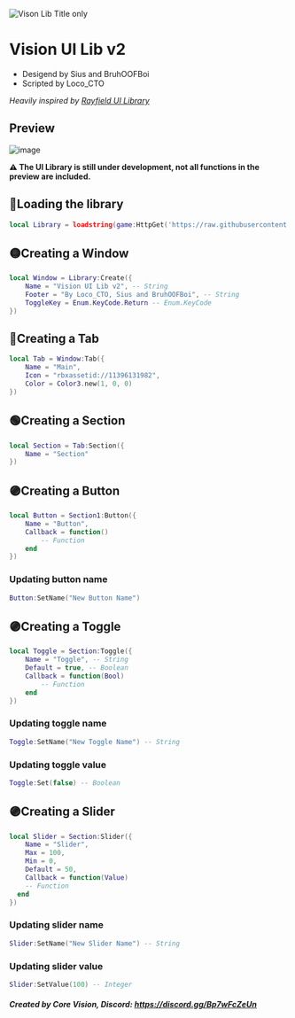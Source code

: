 ![Vison Lib Title only](https://user-images.githubusercontent.com/112562956/198860495-6f486850-4919-4b28-9692-6b4125ae116c.png)

# Vision UI Lib v2
- Desigend by Sius and BruhOOFBoi
- Scripted by Loco_CTO

*Heavily inspired by [Rayfield UI Library](https://github.com/shlexware/Rayfield/blob/main/Documentation.md)*

## Preview
![image](https://user-images.githubusercontent.com/112562956/198860516-a5f74c21-d911-4bed-aabc-06e350faeae0.png)

**:warning: The UI Library is still under development, not all functions in the preview are included.**


## 	:red_circle:Loading the library
```lua
local Library = loadstring(game:HttpGet('https://raw.githubusercontent.com/Loco-CTO/UI-Library/main/VisionLibV2/source.lua'))()
```

## :yellow_circle:Creating a Window
```lua
local Window = Library:Create({
	Name = "Vision UI Lib v2", -- String
	Footer = "By Loco_CTO, Sius and BruhOOFBoi", -- String
	ToggleKey = Enum.KeyCode.Return -- Enum.KeyCode
})
```

## 🔵Creating a Tab
```lua
local Tab = Window:Tab({
	Name = "Main",
	Icon = "rbxassetid://11396131982",
	Color = Color3.new(1, 0, 0)
})
```

## :green_circle:Creating a Section
```lua
local Section = Tab:Section({
	Name = "Section"
})
```

## :purple_circle:Creating a Button
```lua
local Button = Section1:Button({
	Name = "Button",
	Callback = function()
		-- Function
	end
})
```

### Updating button name
```lua
Button:SetName("New Button Name")
```

## :purple_circle:Creating a Toggle
```lua
local Toggle = Section:Toggle({
	Name = "Toggle", -- String
	Default = true, -- Boolean
	Callback = function(Bool) 
		-- Function
	end
})
```

### Updating toggle name
```lua
Toggle:SetName("New Toggle Name") -- String
```

### Updating toggle value
```lua
Toggle:Set(false) -- Boolean
```

## :purple_circle:Creating a Slider
```lua
local Slider = Section:Slider({
	Name = "Slider",
	Max = 100,
	Min = 0,
	Default = 50,
	Callback = function(Value)
    -- Function
  end
})
```

### Updating slider name
```lua
Slider:SetName("New Slider Name") -- String
```

### Updating slider value
```lua
Slider:SetValue(100) -- Integer
```

##### Created by Core Vision, Discord: https://discord.gg/Bp7wFcZeUn
